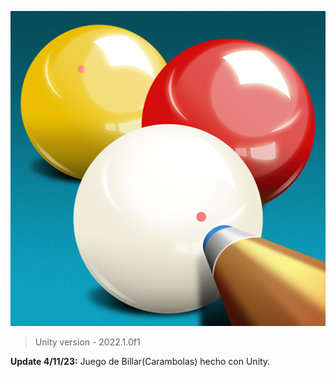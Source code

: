 ![](https://github.com/camilo1962/Carambolas/blob/main/Assets/Sprites/icono.png)


> Unity version - 2022.1.0f1

**Update 4/11/23:** Juego de Billar(Carambolas) hecho con Unity.
